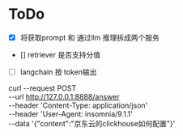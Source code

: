 # ToDo

- [x] 将获取prompt 和 通过llm 推理拆成两个服务
- [] retriever 是否支持分值
- [ ] langchain 按 token输出







curl --request POST \
  --url http://127.0.0.1:8888/answer \
  --header 'Content-Type: application/json' \
  --header 'User-Agent: insomnia/9.1.1' \
  --data '{"content":"京东云的clickhouse如何配置"}'